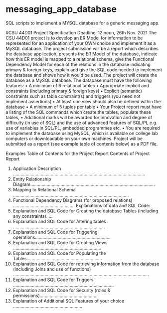 # messaging_app_database
SQL scripts to implement a MYSQL database for a generic messaging app.


#CSU 44D01 Project Specification
Deadline: 12 noon, 26th Nov. 2021
The CSU 44D01 project is to develop an ER Model for information to be represented for an
application of your OWN choice and implement it as a MySQL database. The project
submission will be a report which describes the database application, presents the ER
Model of the database, indicate how this ER model is mapped to a relational schema, give
the Functional Dependency Model for each of the relations in the database indicating
primary & foreign keys, explain and give the SQL code needed to implement the database
and shows how it would be used. The project will create the database as a MySQL database.
The database must have the following features:
• A minimum of 6 relational tables
• Appropriate implicit and constraints (including primary & foreign keys)
• Explicit (semantic) constraints such as table constraint(s) and triggers (you need not
implement assertions)
• At least one view should also be defined within the database
• A minimum of 5 tuples per table
• Your Project report must have a listing of the SQL commands which create the
tables, populate these tables,
• Additional marks will be awarded for innovation and degree of difficulty (in use of
SQL) and the use of advanced features of SQL/PL e.g. use of variables in SQL/PL,
embedded programmes etc.
• You are required to implement the database using MySQL, which is available on
college lab computers or downloadable on your own machines.
Project will be submitted as a report (see example table of contents below) as a PDF file.

Examples Table of Contents for the Project Report
Contents of Project Report
1. Application Description .........................................................................................................
2. Entity Relationship Diagram...................................................................................................
3. Mapping to Relational Schema ............................................................................................
4. Functional Dependency Diagrams (for proposed relations) .................................................
Explanations of data and SQL Code:
5. Explanation and SQL Code for Creating the database Tables (including any constraints).....
6. Explanation and SQL Code for Altering tables ………………………..............................................
7. Explanation and SQL Code for Triggering operations............................................................
8. Explanation and SQL Code for Creating Views …...................................................................
9. Explanation and SQL Code for Populating the Tables............................................................
10. Explanation and SQL Code for retrieving information from the database (including Joins
and use of functions) ............................................................................................................
11. Explanation and SQL Code for Triggers ................................................................................
12. Explanation and SQL Code for Security (roles & permissions)..............................................
13. Explanation of Additional SQL Features of your choice .......................................................
